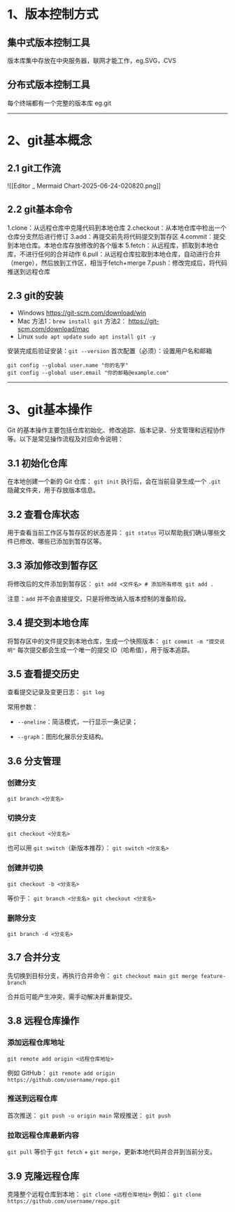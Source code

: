 # 1、版本控制方式
## 集中式版本控制工具
版本库集中存放在中央服务器，联网才能工作，eg.SVG，CVS
## 分布式版本控制工具
每个终端都有一个完整的版本库 eg.git

---
# 2、git基本概念
## 2.1 git工作流
![[Editor _ Mermaid Chart-2025-06-24-020820.png]]
## 2.2 git基本命令
1.clone：从远程仓库中克隆代码到本地仓库
2.checkout：从本地仓库中检出一个仓库分支然后进行修订
3.add：再提交前先将代码提交到暂存区
4.commit：提交到本地仓库。本地仓库存放修改的各个版本
5.fetch：从远程库，抓取到本地仓库，不进行任何的合并动作
6.pull：从远程仓库拉取到本地仓库，自动进行合并（merge），然后放到工作区，相当于fetch+merge
7.push：修改完成后，将代码推送到远程仓库

## 2.3 git的安装
- Windows
	https://git-scm.com/download/win
- Mac
	方法1：``` brew install git ```
	方法2： https://git-scm.com/download/mac
- Linux
	```sudo apt update```
	```sudo apt install git -y```

安装完成后验证安装：```git --version```
首次配置（必须）：设置用户名和邮箱
```
git config --global user.name "你的名字"
git config --global user.email "你的邮箱@example.com"
```

---
# 3、git基本操作
Git 的基本操作主要包括仓库初始化、修改追踪、版本记录、分支管理和远程协作等。以下是常见操作流程及对应命令说明：

## 3.1 初始化仓库
在本地创建一个新的 Git 仓库：
`git init`
执行后，会在当前目录生成一个 `.git` 隐藏文件夹，用于存放版本信息。

## 3.2 查看仓库状态
用于查看当前工作区与暂存区的状态差异：
`git status`
可以帮助我们确认哪些文件已修改、哪些已添加到暂存区等。

## 3.3 添加修改到暂存区
将修改后的文件添加到暂存区：
`git add <文件名> # 添加所有修改 git add .`

注意：`add` 并不会直接提交，只是将修改纳入版本控制的准备阶段。

## 3.4 提交到本地仓库
将暂存区中的文件提交到本地仓库，生成一个快照版本：
`git commit -m "提交说明"`
每次提交都会生成一个唯一的提交 ID（哈希值），用于版本追踪。

## 3.5 查看提交历史
查看提交记录及变更日志：
`git log`

常用参数：
- `--oneline`：简洁模式，一行显示一条记录；
    
- `--graph`：图形化展示分支结构。
    

## 3.6 分支管理
### 创建分支
`git branch <分支名>`
### 切换分支
`git checkout <分支名>`

也可以用 `git switch`（新版本推荐）：
`git switch <分支名>`
### 创建并切换
`git checkout -b <分支名>`

等价于：
`git branch <分支名> git checkout <分支名>`
### 删除分支
`git branch -d <分支名>`

## 3.7 合并分支

先切换到目标分支，再执行合并命令：
`git checkout main git merge feature-branch`

合并后可能产生冲突，需手动解决并重新提交。

## 3.8 远程仓库操作

### 添加远程仓库地址
`git remote add origin <远程仓库地址>`

例如 GitHub：
`git remote add origin https://github.com/username/repo.git`

### 推送到远程仓库
首次推送：
`git push -u origin main`
常规推送：
`git push`
### 拉取远程仓库最新内容
`git pull`
等价于 `git fetch` + `git merge`，更新本地代码并合并到当前分支。

## 3.9 克隆远程仓库

克隆整个远程仓库到本地：
`git clone <远程仓库地址>`
例如：
`git clone https://github.com/username/repo.git`